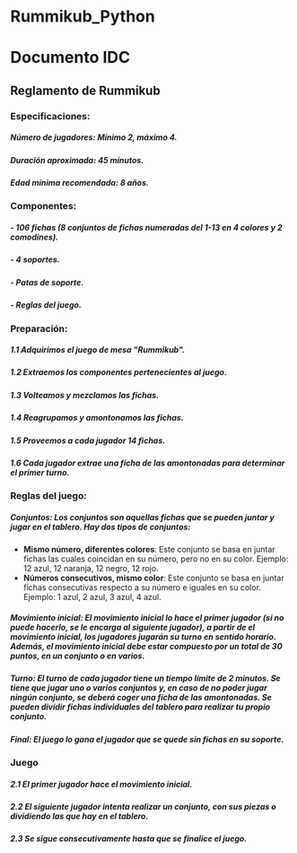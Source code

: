 # Rummikub_Python

# Documento IDC

## Reglamento de Rummikub

### Especificaciones:

##### Número de jugadores: Mínimo 2, máximo 4.

##### Duración aproximada: 45 minutos.

##### Edad mínima recomendada: 8 años.

### Componentes:

##### - 106 fichas (8 conjuntos de fichas numeradas del 1-13 en 4 colores y 2 comodines).
##### - 4 soportes.
##### - Patas de soporte.
##### - Reglas del juego.
### Preparación:
##### 1.1 Adquirimos el juego de mesa "Rummikub".
##### 1.2 Extraemos los componentes pertenecientes al juego.
##### 1.3 Volteamos y mezclamos las fichas.
##### 1.4 Reagrupamos y amontonamos las fichas.
##### 1.5 Proveemos a cada jugador 14 fichas.
##### 1.6 Cada jugador extrae una ficha de las amontonadas para determinar el primer turno.
### Reglas del juego:
##### **Conjuntos**: Los conjuntos son aquellas fichas que se pueden juntar y jugar en el tablero. Hay dos tipos de conjuntos:
- **Mismo número, diferentes colores**: Este conjunto se basa en juntar fichas las cuales coincidan en su número, pero no en su color. Ejemplo: 12 azul, 12 naranja, 12 negro, 12 rojo.
- **Números consecutivos, mismo color**: Este conjunto se basa en juntar fichas consecutivas respecto a su número e iguales en su color. Ejemplo: 1 azul, 2 azul, 3 azul, 4 azul.

##### **Movimiento inicial**: El movimiento inicial lo hace el primer jugador (si no puede hacerlo, se le encarga al siguiente jugador), a partir de el movimiento inicial, los jugadores jugarán su turno en sentido horario. Además, el movimiento inicial debe estar compuesto por un total de 30 puntos, en un conjunto o en varios.
##### **Turno**: El turno de cada jugador tiene un tiempo límite de 2 minutos. Se tiene que jugar uno o varios conjuntos y, en caso de no poder jugar ningún conjunto, se deberá coger una ficha de las amontonadas. Se pueden dividir fichas individuales del tablero para realizar tu propio conjunto.
##### **Final**: El juego lo gana el jugador que se quede sin fichas en su soporte.
### Juego
##### 2.1 El primer jugador hace el movimiento inicial.
##### 2.2 El siguiente jugador intenta realizar un conjunto, con sus piezas o dividiendo las que hay en el tablero.
##### 2.3 Se sigue consecutivamente hasta que se finalice el juego.
